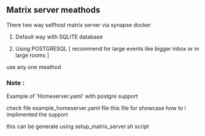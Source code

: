 ## Matrix server meathods 

There two way selfhost matrix server via synapse docker 

1. Default way with SQLITE database 

2. Using POSTGRESQL [ recommend for large events like bigger inbox or in large rooms ]

use any one meathod 

### Note :

Example of 'Homeserver.yaml' with postgre support 

check file example_homeserver.yaml file 
this file for showcase how to i implimented the support 

this can be generate using setup_matrix_server.sh script

